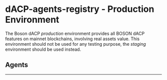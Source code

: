 # dACP-agents-registry - Production Environment

The Boson dACP *production* environment provides all BOSON dACP features on mainnet blockchains, involving real assets value. This environment should not be used for any testing purpose, the *staging* environment should be used instead.

## Agents

[comment]: # (Start of Generated Section)

[comment]: # (End of Generated Section)
___


